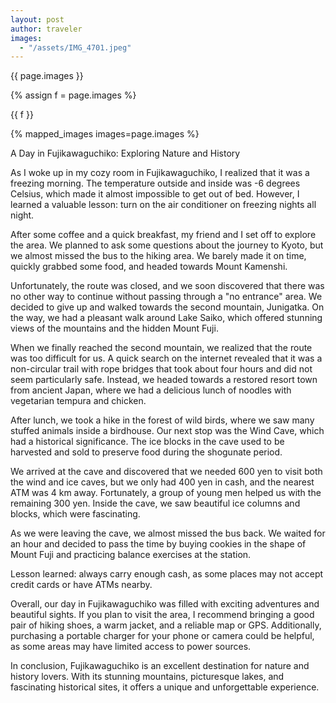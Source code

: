 ```yaml
---
layout: post
author: traveler
images:
  - "/assets/IMG_4701.jpeg"
---
```


{{ page.images }}

{% assign f = page.images %}

{{ f }}

{% mapped_images images=page.images %}

A Day in Fujikawaguchiko: Exploring Nature and History

As I woke up in my cozy room in Fujikawaguchiko, I realized that it was a freezing morning. The temperature outside and inside was -6 degrees Celsius, which made it almost impossible to get out of bed. However, I learned a valuable lesson: turn on the air conditioner on freezing nights all night.

After some coffee and a quick breakfast, my friend and I set off to explore the area. We planned to ask some questions about the journey to Kyoto, but we almost missed the bus to the hiking area. We barely made it on time, quickly grabbed some food, and headed towards Mount Kamenshi.

Unfortunately, the route was closed, and we soon discovered that there was no other way to continue without passing through a "no entrance" area. We decided to give up and walked towards the second mountain, Junigatka. On the way, we had a pleasant walk around Lake Saiko, which offered stunning views of the mountains and the hidden Mount Fuji.

When we finally reached the second mountain, we realized that the route was too difficult for us. A quick search on the internet revealed that it was a non-circular trail with rope bridges that took about four hours and did not seem particularly safe. Instead, we headed towards a restored resort town from ancient Japan, where we had a delicious lunch of noodles with vegetarian tempura and chicken.

After lunch, we took a hike in the forest of wild birds, where we saw many stuffed animals inside a birdhouse. Our next stop was the Wind Cave, which had a historical significance. The ice blocks in the cave used to be harvested and sold to preserve food during the shogunate period.

We arrived at the cave and discovered that we needed 600 yen to visit both the wind and ice caves, but we only had 400 yen in cash, and the nearest ATM was 4 km away. Fortunately, a group of young men helped us with the remaining 300 yen. Inside the cave, we saw beautiful ice columns and blocks, which were fascinating.

As we were leaving the cave, we almost missed the bus back. We waited for an hour and decided to pass the time by buying cookies in the shape of Mount Fuji and practicing balance exercises at the station.

Lesson learned: always carry enough cash, as some places may not accept credit cards or have ATMs nearby.

Overall, our day in Fujikawaguchiko was filled with exciting adventures and beautiful sights. If you plan to visit the area, I recommend bringing a good pair of hiking shoes, a warm jacket, and a reliable map or GPS. Additionally, purchasing a portable charger for your phone or camera could be helpful, as some areas may have limited access to power sources.

In conclusion, Fujikawaguchiko is an excellent destination for nature and history lovers. With its stunning mountains, picturesque lakes, and fascinating historical sites, it offers a unique and unforgettable experience.
